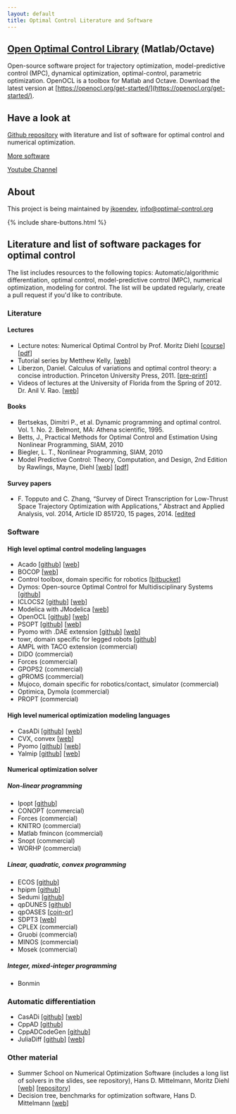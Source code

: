 ```yaml
---
layout: default
title: Optimal Control Literature and Software
---
```


## [Open Optimal Control Library](https://openocl.org) (Matlab/Octave)

Open-source software project for trajectory optimization, model-predictive control (MPC), dynamical optimization, optimal-control, parametric optimization. OpenOCL is a toolbox for Matlab and Octave. Download the latest version at [https://openocl.org/get-started/](https://openocl.org/get-started/).

## Have a look at

[Github repository](https://github.com/jkoendev/optimal-control-literature-software) with literature and list of software for optimal control and numerical optimization.

[More software](software.md)

[Youtube Channel](https://www.youtube.com/channel/UCgNdBN13iAQLzZxYm8PiyfA)


## About

This project is being maintained by [jkoendev](https://github.com/jkoendev), info@optimal-control.org

{% include share-buttons.html %}

## Literature and list of software packages for optimal control 

The list includes resources to the following topics: Automatic/algorithmic differentiation, optimal control, model-predictive control (MPC), numerical optimization, modeling for control.  The list will be updated regularly, create a pull request if you'd like to contribute.

### Literature

#### Lectures

* Lecture notes: Numerical Optimal Control by Prof. Moritz Diehl [[course](https://www.syscop.de/teaching/ss2017/numerical-optimal-control)] [[pdf](https://www.syscop.de/files/2017ss/NOC/script/book-NOCSE.pdf)]
* Tutorial series by Metthew Kelly, [[web](http://www.matthewpeterkelly.com/tutorials/index.html)]
* Liberzon, Daniel. Calculus of variations and optimal control theory: a concise introduction. Princeton University Press, 2011. [[pre-print](http://liberzon.csl.illinois.edu/teaching/cvoc.pdf)]
* Videos of lectures at the University of Florida from the Spring of 2012. Dr. Anil V. Rao. [[web](http://www.anilvrao.com/Optimal-Control-Videos.html)]

#### Books

* Bertsekas, Dimitri P., et al. Dynamic programming and optimal control. Vol. 1. No. 2. Belmont, MA: Athena scientific, 1995.
* Betts, J., Practical Methods for Optimal Control and Estimation Using Nonlinear Programming, SIAM, 2010
* Biegler, L. T., Nonlinear Programming, SIAM, 2010
* Model Predictive Control: Theory, Computation, and Design, 2nd Edition by Rawlings, Mayne, Diehl [[web](https://sites.engineering.ucsb.edu/~jbraw/mpc/)] [[pdf](https://sites.engineering.ucsb.edu/~jbraw/mpc/MPC-book-2nd-edition-2nd-printing.pdf)]

#### Survey papers

* F. Topputo and C. Zhang, “Survey of Direct Transcription for Low-Thrust Space Trajectory Optimization with Applications,” Abstract and Applied Analysis, vol. 2014, Article ID 851720, 15 pages, 2014. [[edited](https://www.hindawi.com/journals/aaa/2014/851720/)


### Software 

#### High level optimal control modeling languages

- Acado [[github](https://github.com/acado/acado)] [[web](http://acado.github.io/)]
- BOCOP [[web](https://www.bocop.org/)]
- Control toolbox, domain specific for robotics [[bitbucket](https://bitbucket.org/adrlab/ct/wiki/Home)]
- Dymos: Open-source Optimal Control for Multidisciplinary Systems [[github](https://github.com/OpenMDAO/dymos)]
- ICLOCS2 [[github](https://github.com/ImperialCollegeLondon/ICLOCS/)] [[web](http://www.ee.ic.ac.uk/ICLOCS/)] 
- Modelica with JModelica [[web](https://jmodelica.org/)] 
- OpenOCL [[github](https://github.com/OpenOCL/OpenOCL)] [[web](https://openocl.org/)] 
- PSOPT [[github](https://github.com/PSOPT/psopt)] [[web](http://www.psopt.org/)]
- Pyomo with .DAE extension [[github](https://github.com/Pyomo/pyomo)] [[web](http://www.pyomo.org/)] 
- towr, domain specific for legged robots [[github](https://github.com/ethz-adrl/towr)]
- AMPL with TACO extension (commercial)
- DIDO (commercial)
- Forces (commercial)
- GPOPS2 (commercial)
- gPROMS (commercial)
- Mujoco, domain specific for robotics/contact, simulator (commercial)
- Optimica, Dymola (commercial)
- PROPT (commercial)

#### High level numerical optimization modeling languages

- CasADi [[github](https://github.com/casadi/casadi)] [[web](https://web.casadi.org/)]
- CVX, convex [[web](http://cvxr.com/cvx/)]
- Pyomo [[github](https://github.com/Pyomo/pyomo)] [[web](http://www.pyomo.org/)] 
- Yalmip [[github](https://github.com/yalmip/YALMIP)] [[web](https://yalmip.github.io/)] 

#### Numerical optimization solver 

##### Non-linear programming

- Ipopt [[github](https://github.com/coin-or/Ipopt)]
- CONOPT (commercial)
- Forces (commercial)
- KNITRO (commercial)
- Matlab fmincon (commercial)
- Snopt (commercial)
- WORHP (commercial)


##### Linear, quadratic, convex programming

- ECOS [[github](https://github.com/embotech/ecos)]
- hpipm [[github](https://github.com/giaf/hpipm)]
- Sedumi [[github](https://github.com/sqlp/sedumi)]
- qpDUNES [[github](https://github.com/jfrasch/qpDUNES)]
- qpOASES [[coin-or](https://projects.coin-or.org/qpOASES)]
- SDPT3 [[web](http://www.math.nus.edu.sg/~mattohkc/sdpt3.html)]
- CPLEX (commercial)
- Gruobi (commercial)
- MINOS (commercial)
- Mosek (commercial)

##### Integer, mixed-integer programming

- Bonmin

### Automatic differentiation

- CasADi [[github](https://github.com/casadi/casadi)] [[web](https://web.casadi.org/)]
- CppAD [[github](https://github.com/coin-or/CppAD)]
- CppADCodeGen [[github](https://github.com/joaoleal/CppADCodeGen)]
- JuliaDiff [[github](https://github.com/JuliaDiff/)] [[web](http://www.juliadiff.org/)]

### Other material

- Summer School on Numerical Optimization Software (includes a long list of solvers in the slides, see repository), Hans D. Mittelmann, Moritz Diehl [[web](https://www.syscop.de/teaching/2016/summer-school-on-numerical-optimization-software)] [[repository](https://gitlab.syscop.de/teaching/NOS_public)]
- Decision tree, benchmarks for optimization software, Hans D. Mittelmann [[web](http://plato.asu.edu/)]

